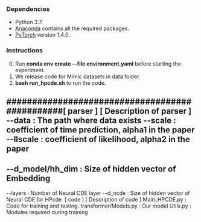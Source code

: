 ### Dependencies
* Python 3.7.
* [Anaconda](https://www.anaconda.com/) contains all the required packages.
* [PyTorch](https://pytorch.org/) version 1.4.0.

### Instructions 
0. Run **conda env create --file environment.yaml** before starting the experiment.
1. We release code for Mimic datasets in data folder. 
2. **bash run_hpcde.sh** to run the code.

###############################################
​
[ parser ]      [ Description of parser ]
 --data         : The path where data exists
 --scale        : coefficient of time prediction, alpha1 in the paper
 --llscale      : coefficient of likelihood, alpha2 in the paper
 ---------------------------------------------
 --d_model/hh_dim      : Size of hidden vector of Embedding
 ---------------------------------------------
 --layers       : Number of Neural CDE layer
 --d_ncde       : Size of hidden vector of Neural CDE for HPcde
​
[ code ]                [ Description of code ]
Main_HPCDE.py           : Code for training and testing.
transformer/Models.py   : Our model 
Utils.py                : Modules required during training
